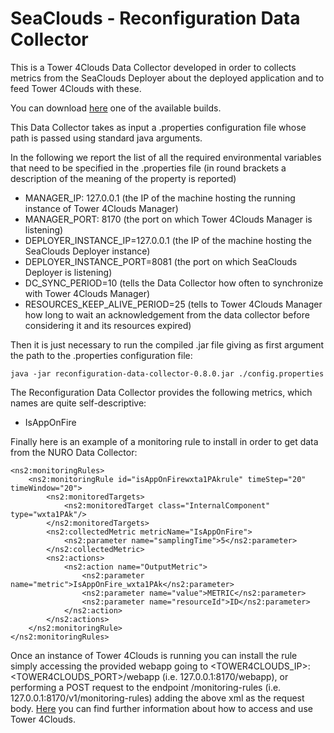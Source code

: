 SeaClouds - Reconfiguration Data Collector
==================


This is a Tower 4Clouds Data Collector developed in order to collects metrics from the SeaClouds Deployer about the deployed application and to feed Tower 4Clouds with these.

You can download [here](https://oss.sonatype.org/content/repositories/snapshots/eu/seaclouds-project/monitor/reconfiguration-data-collector/0.8.0-SNAPSHOT/) one of the available builds.

This Data Collector takes as input a .properties configuration file whose path is passed using standard java arguments.

In the following we report the list of all the required environmental variables that need to be specified in the .properties file (in round brackets a description of the meaning of the property is reported)

+ MANAGER_IP: 127.0.0.1 (the IP of the machine hosting the running instance of Tower 4Clouds Manager)
+ MANAGER_PORT: 8170 (the port on which Tower 4Clouds Manager is listening)
+ DEPLOYER_INSTANCE_IP=127.0.0.1 (the IP of the machine hosting the SeaClouds Deployer instance)
+ DEPLOYER_INSTANCE_PORT=8081 (the port on which SeaClouds Deployer is listening)
+ DC_SYNC_PERIOD=10 (tells the Data Collector how often to synchronize with Tower 4Clouds Manager)
+ RESOURCES_KEEP_ALIVE_PERIOD=25 (tells to Tower 4Clouds Manager how long to wait an acknowledgement from the data collector before considering it and its resources expired)

Then it is just necessary to run the compiled .jar file giving as first argument the path to the .properties configuration file:

    java -jar reconfiguration-data-collector-0.8.0.jar ./config.properties

The Reconfiguration Data Collector provides the following metrics, which names are quite self-descriptive:

+ IsAppOnFire

Finally here is an example of a monitoring rule to install in order to get data from the NURO Data Collector:

    <ns2:monitoringRules>
        <ns2:monitoringRule id="isAppOnFirewxta1PAkrule" timeStep="20" timeWindow="20">
            <ns2:monitoredTargets>
                <ns2:monitoredTarget class="InternalComponent" type="wxta1PAk"/>
            </ns2:monitoredTargets>
            <ns2:collectedMetric metricName="IsAppOnFire">
                <ns2:parameter name="samplingTime">5</ns2:parameter>
            </ns2:collectedMetric>
            <ns2:actions>
                <ns2:action name="OutputMetric">
                    <ns2:parameter name="metric">IsAppOnFire_wxta1PAk</ns2:parameter>
                    <ns2:parameter name="value">METRIC</ns2:parameter>
                    <ns2:parameter name="resourceId">ID</ns2:parameter>
                </ns2:action>
            </ns2:actions>
        </ns2:monitoringRule>
    </ns2:monitoringRules>

Once an instance of Tower 4Clouds is running you can install the rule simply accessing the provided webapp going to <TOWER4CLOUDS_IP>:<TOWER4CLOUDS_PORT>/webapp (i.e. 127.0.0.1:8170/webapp), or performing a POST request to the endpoint /monitoring-rules (i.e. 127.0.0.1:8170/v1/monitoring-rules) adding the above xml as the request body. [Here](http://deib-polimi.github.io/tower4clouds/) you can find further information about how to access and use Tower 4Clouds.
